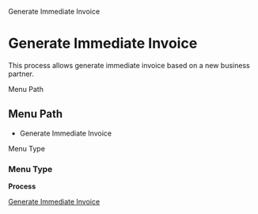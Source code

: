 
Generate Immediate Invoice
# Generate Immediate Invoice


This process allows generate immediate invoice based on a new business partner.

Menu Path
## Menu Path



- Generate Immediate Invoice

Menu Type
### Menu Type

**Process**


[Generate Immediate Invoice](../../functional-guide/window/process-c_pos-generate-immediate-invoice.md)